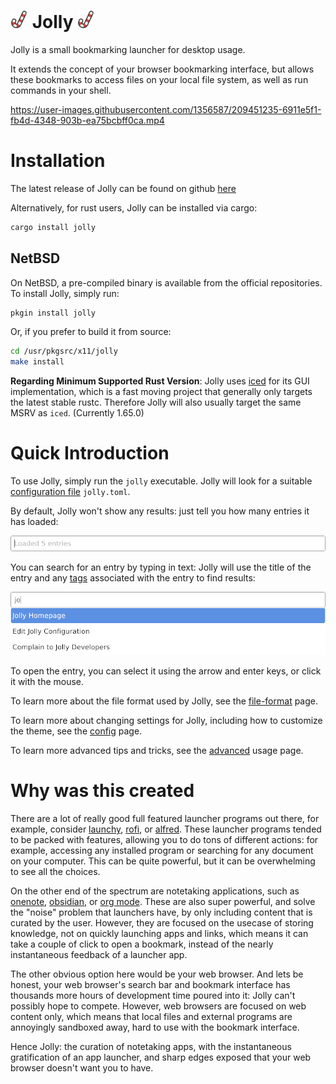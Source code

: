 # <img src="icon/jolly.svg" style="height: 1em;"/> Jolly <img src="icon/jolly.svg" style="height: 1em;"/>
Jolly is a small bookmarking launcher for desktop usage.

It extends the concept of your browser bookmarking interface, but
allows these bookmarks to access files on your local file system, as
well as run commands in your shell.

https://user-images.githubusercontent.com/1356587/209451235-6911e5f1-fb4d-4348-903b-ea75bcbff0ca.mp4

# Installation

The latest release of Jolly can be found on github [here](https://github.com/apgoetz/jolly/releases/latest)

Alternatively, for rust users, Jolly can be installed via cargo:

```bash
cargo install jolly
```

## NetBSD

On NetBSD, a pre-compiled binary is available from the official repositories.
To install Jolly, simply run:

```bash
pkgin install jolly
```

Or, if you prefer to build it from source:

```bash
cd /usr/pkgsrc/x11/jolly
make install
```

**Regarding Minimum Supported Rust Version**: Jolly
uses [iced](https://github.com/iced-rs/iced) for its GUI implementation, which
is a fast moving project that generally only targets the latest stable
rustc. Therefore Jolly will also usually target the same MSRV as
`iced`. (Currently 1.65.0)

# Quick Introduction

To use Jolly, simply run the `jolly` executable. Jolly will look for a
suitable [configuration file](docs/file-format.md#locations) `jolly.toml`. 

By default, Jolly won't show any results: just tell you how many entries it has loaded:

![startup page](docs/static/startup.png)

You can search for an entry by typing in text: Jolly will use the
title of the entry and any [tags](docs/file-format.md#tags) associated
with the entry to find results:

![startup page](docs/static/basic-search.png)

To open the entry, you can select it using the arrow and enter keys,
or click it with the mouse.

To learn more about the file format used by Jolly, see the [file-format](docs/file-format.md) page.

To learn more about changing settings for Jolly, including how to
customize the theme, see the [config](config.md) page.

To learn more advanced tips and tricks, see the [advanced](docs/advanced.md) usage page.

# Why was this created
There are a lot of really good full featured launcher programs out
there, for example, consider [launchy](https://www.launchy.net/),
[rofi](https://github.com/davatorium/rofi),
or [alfred](https://www.alfredapp.com/). These launcher programs tended
to be packed with features, allowing you to do tons of different
actions: for example, accessing any installed program or searching for
any document on your computer. This can be quite powerful, but it can
be overwhelming to see all the choices. 

On the other end of the spectrum are notetaking applications, such as
[onenote](https://www.onenote.com), [obsidian](https://obsidian.md/),
or [org mode](https://orgmode.org/). These are also super powerful,
and solve the "noise" problem that launchers have, by only including
content that is curated by the user. However, they are focused on the
usecase of storing knowledge, not on quickly launching apps and links,
which means it can take a couple of click to open a bookmark, instead
of the nearly instantaneous feedback of a launcher app.

The other obvious option here would be your web browser. And lets be
honest, your web browser's search bar and bookmark interface has
thousands more hours of development time poured into it:
Jolly can't possibly hope to compete. However, web browsers are
focused on web content only, which means that local files and external
programs are annoyingly sandboxed away, hard to use with the bookmark
interface. 

Hence Jolly: the curation of notetaking apps, with the instantaneous
gratification of an app launcher, and sharp edges exposed that your
web browser doesn't want you to have.
